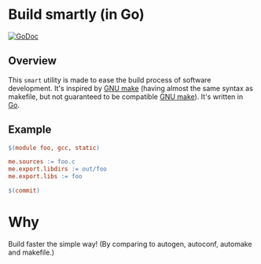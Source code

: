 # Build smartly (in Go)

[![GoDoc](https://godoc.org/github.com/duzy/smart/build?status.svg)](http://godoc.org/github.com/duzy/smart/build)

## Overview

This `smart` utility is made to ease the build process of software development.
It's inspired by [GNU make]() (having almost the same syntax as makefile, but not guaranteed
to be compatible [GNU make]()). It's written in [Go]().

## Example

```makefile
$(module foo, gcc, static)

me.sources := foo.c
me.export.libdirs := out/foo
me.export.libs := foo

$(commit)
```

Why
===

Build faster the simple way! (By comparing to autogen, autoconf, automake and makefile.)
